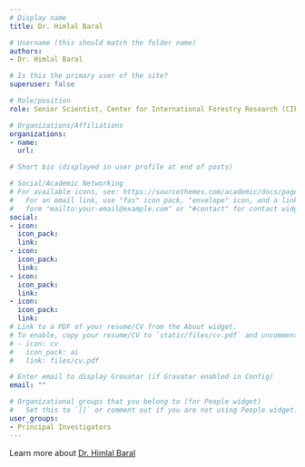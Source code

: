 ```yaml
---
# Display name
title: Dr. Himlal Baral

# Username (this should match the folder name)
authors:
- Dr. Himlal Baral

# Is this the primary user of the site?
superuser: false

# Role/position
role: Senior Scientist, Center for International Forestry Research (CIFOR)

# Organizations/Affiliations
organizations:
- name: 
  url:

# Short bio (displayed in user profile at end of posts)

# Social/Academic Networking
# For available icons, see: https://sourcethemes.com/academic/docs/page-builder/#icons
#   For an email link, use "fas" icon pack, "envelope" icon, and a link in the
#   form "mailto:your-email@example.com" or "#contact" for contact widget.
social:
- icon: 
  icon_pack: 
  link: 
- icon: 
  icon_pack: 
  link: 
- icon: 
  icon_pack: 
  link: 
- icon: 
  icon_pack: 
  link:
# Link to a PDF of your resume/CV from the About widget.
# To enable, copy your resume/CV to `static/files/cv.pdf` and uncomment the lines below.
# - icon: cv
#   icon_pack: ai
#   link: files/cv.pdf

# Enter email to display Gravatar (if Gravatar enabled in Config)
email: ""

# Organizational groups that you belong to (for People widget)
#   Set this to `[]` or comment out if you are not using People widget.
user_groups:
- Principal Investigators
---
```

Learn more about [Dr. Himlal Baral](https://www.cifor.org/research-staff/3778/himlal-baral)
